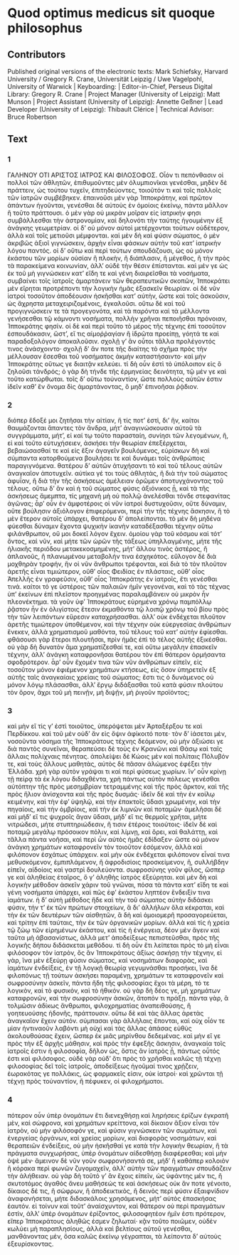 # Quod optimus medicus sit quoque philosophus  

## Contributors  
Published original versions of the electronic texts: Mark Schiefsky, Harvard University / Gregory R. Crane, Universität Leipzig / Uwe Vagelpohl, University of Warwick | Keyboarding:  | Editor-in-Chief, Perseus Digital Library: Gregory R. Crane | Project Manager (University of Leipzig): Matt Munson | Project Assistant (University of Leipzig): Annette Geßner | Lead Developer (University of Leipzig): Thibault Clérice | Technical Advisor: Bruce Robertson  

## Text  
### 1  
ΓΑΛΗΝΟΥ ΟΤΙ ΑΡΙΣΤΟΣ ΙΑΤΡΟΣ ΚΑΙ ΦΙΛΟΣΟΦΟΣ. Οἷόν τι πεπόνθασιν οἱ πολλοὶ τῶν ἀθλητῶν, ἐπιθυμοῦντες μὲν ὀλυμπιονῖκαι γενέσθαι, μηδὲν δὲ πράττειν, ὡς τούτου τυχεῖν, ἐπιτηδεύοντες, τοιοῦτόν τι καὶ τοῖς πολλοῖς τῶν ἰατρῶν συμβέβηκεν. ἐπαινοῦσι μὲν γὰρ Ἱπποκράτην, καὶ πρῶτον ἁπάντων ἡγοῦνται, γενέσθαι δὲ αὐτοὺς ἐν ὁμοίοις ἐκείνῳ, πάντα μᾶλλον ἢ τοῦτο πράττουσι. ὁ μὲν γὰρ οὐ μικρὰν μοῖραν εἰς ἰατρικήν φησι συμβάλλεσθαι τὴν ἀστρονομίαν, καὶ δηλονότι τὴν ταύτης ἡγουμένην ἐξ ἀνάγκης γεωμετρίαν. οἱ δ’ οὐ μόνον αὐτοὶ μετέρχονται τούτων οὐδέτερον, ἀλλὰ καὶ τοῖς μετιοῦσι μέμφονται. καὶ μὲν δὴ καὶ φύσιν σώματος, ὁ μὲν ἀκριβῶς ἀξιοῖ γιγνώσκειν, ἀρχὴν εἶναι φάσκων αὐτὴν τοῦ κατ’ ἰατρικὴν λόγου παντός. οἱ δ’ οὕτω καὶ περὶ τούτων σπουδάζουσι, ὡς οὐ μόνον ἑκάστου τῶν μορίων οὐσίαν ἢ πλοκὴν, ἢ διάπλασιν, ἢ μέγεθος, ἢ τὴν πρὸς τὰ παρακείμενα κοινωνίαν, ἀλλ’ οὐδὲ τὴν θέσιν ἐπίστανται. καὶ μέν γε ὡς ἐκ τοῦ μὴ γιγνώσκειν κατ’ εἴδη τε καὶ γένη διαιρεῖσθαι τὰ νοσήματα, συμβαίνει τοῖς ἰατροῖς ἁμαρτάνειν τῶν θεραπευτικῶν σκοπῶν, Ἱπποκράτει μὲν εἴρηται προτρέποντι τὴν λογικὴν ἡμᾶς ἐξασκεῖν θεωρίαν. οἱ δὲ νῦν ἰατροὶ τοσοῦτον ἀποδέουσιν ἠσκῆσθαι κατ’ αὐτὴν, ὥστε καὶ τοῖς ἀσκοῦσιν, ὡς ἄχρηστα μεταχειριζομένοις, ἐγκαλοῦσι. οὕτω δὲ καὶ τοῦ προγιγνώσκειν τε τὰ προγεγονότα, καὶ τὰ παρόντα καὶ τὰ μέλλοντα γενήσεσθαι τῷ κάμνοντι νοσήματα, πολλὴν χρῆναι πεποιῆσθαι πρόνοιαν, Ἱπποκράτης φησίν. οἱ δὲ καὶ περὶ τοῦτο τὸ μέρος τῆς τέχνης ἐπὶ τοσοῦτον ἐσπουδάκασιν, ὥστ’, εἴ τις αἱμοῤῥαγίαν ἢ ἱδρῶτα προείπῃ, γόητά τε καὶ παραδοξολόγον ἀποκαλοῦσιν. σχολῇ γ’ ἂν οὗτοι τἄλλα προλέγοντός τινος ἀνάσχοιντο· σχολῇ δ’ ἄν ποτε τῆς διαίτης τὸ σχῆμα πρὸς τὴν μέλλουσαν ἔσεσθαι τοῦ νοσήματος ἀκμὴν καταστήσαιντο· καὶ μὴν Ἱπποκράτης οὕτως γε διαιτᾷν κελεύει. τί δὴ οὖν ἐστὶ τὸ ὑπόλοιπον εἰς ὃ ζηλοῦσι τἀνδρός; ὁ γὰρ δὴ τήνδε τῆς ἑρμηνείας δεινότητα, τῷ μέν γε καὶ τοῦτο κατώρθωται. τοῖς δ’ οὕτω τοὐναντίον, ὥστε πολλοὺς αὐτῶν ἐστιν ἰδεῖν καθ’ ἓν ὄνομα δὶς ἁμαρτάνοντας, ὃ μηδ’ ἐπινοῆσαι ῥᾴδιον.  
### 2  
διόπερ ἔδοξέ μοι ζητῆσαι τὴν αἰτίαν, ἥ τίς ποτ’ ἐστὶ, δι’ ἣν, καίτοι θαυμάζονται ἅπαντες τὸν ἄνδρα, μήτ’ ἀναγινώσκουσιν αὐτοῦ τὰ συγγράμματα, μήτ’, εἰ καί τῳ τοῦτο παρασταίη, συνίησι τῶν λεγομένων, ἢ, εἰ καὶ τοῦτο εὐτυχήσειεν, ἀσκήσει τὴν θεωρίαν ἐπεξέρχεται, βεβαιώσασθαί τε καὶ εἰς ἕξιν ἀγαγεῖν βουλόμενος, εὑρίσκων δὴ καὶ σύμπαντα κατορθούμενα βουλήσει τε καὶ δυνάμει τοῖς ἀνθρώποις παραγιγνόμενα. θατέρου δ’ αὐτῶν ἀτυχήσαντι τὸ καὶ τοῦ τέλους αὐτῶν ἀναγκαῖον ἀποτυχεῖν. αὐτίκα γέ τοι τοὺς ἀθλητὰς, ἢ διὰ τὴν τοῦ σώματος ἀφυΐαν, ἢ διὰ τὴν τῆς ἀσκήσεως ἀμέλειαν ὁρῶμεν ἀποτυγχάνοντας τοῦ τέλους. οὕτω δ’ ἂν καὶ ἡ τοῦ σώματος φύσις ἀξιόνικος ᾖ, καὶ τὰ τῆς ἀσκήσεως ἄμεμπτα, τίς μηχανὴ μὴ οὐ πολλῷ ἀνελέσθαι τόνδε στεφανίτας ἀγῶνας; ἆρ’ οὖν ἐν ἀμφοτέροις οἱ νῦν ἰατροὶ δυστυχοῦσιν, οὔτε δύναμιν, οὔτε βούλησιν ἀξιόλογον ἐπιφερόμενοι, περὶ τὴν τῆς τέχνης ἄσκησιν, ἢ τὸ μὲν ἕτερον αὐτοῖς ὑπάρχει, θατέρου δ’ ἀπολείπονται. τὸ μὲν δὴ μηδένα φύεσθαι δύναμιν ἔχοντα ψυχικὴν ἱκανὴν καταδέξασθαι τέχνην οὕτω φιλάνθρωπον, οὔ μοι δοκεῖ λόγον ἔχειν. ὁμοίου γὰρ τοῦ κόσμου καὶ τότ’ ὄντος, καὶ νῦν, καὶ μήτε τῶν ὡρῶν τῆς τάξεως ὑπηλλαγμένης, μήτε τῆς ἡλιακῆς περιόδου μετακεκοσμημένης, μήτ’ ἄλλου τινὸς ἀστέρος, ἢ ἀπλανοῦς, ἢ πλανωμένου μεταβολήν τινα ἐσχηκότος. εὔλογον δὲ διὰ μοχθηρὰν τροφήν, ἣν οἱ νῦν ἄνθρωποι τρέφονται, καὶ διὰ τὸ τὸν πλοῦτον ἀρετῆς εἶναι τιμιώτερον, οὔθ’ οἶος Φειδίας ἐν πλάσταις, οὔθ’ οἶος Ἀπελλῆς ἐν γραφεῦσιν, οὔθ’ οἶος Ἱπποκράτης ἐν ἰατροῖς, ἔτι γενέσθαι τινά. καίτοι τό γε ὑστέροις τῶν παλαιῶν ἡμῖν γεγονέναι, καὶ τὸ τὰς τέχνας ὑπ’ ἐκείνων ἐπὶ πλεῖστον προηγμένας παραλαμβάνειν οὐ μικρὸν ἦν πλεονέκτημα. τὰ γοῦν ὑφ’ Ἱπποκράτους εὑρημένα χρόνῳ παμπόλλῳ ῥᾷστον ἦν ἐν ὀλιγίστοις ἔτεσιν ἐκμαθόντα τῷ λοιπῷ χρόνῳ τοῦ βίου πρὸς τὴν τῶν λειπόντων εὕρεσιν καταχρήσασθαι. ἀλλ’ οὐκ ἐνδέχεται πλοῦτον ἀρετῆς τιμιώτερον ὑποθέμενον, καὶ τὴν τέχνην οὐκ εὐεργεσίας ἀνθρώπων ἕνεκεν, ἀλλὰ χρηματισμοῦ μαθόντα, τοῦ τέλους τοῦ κατ’ αὐτὴν ἐφίεσθαι. φθάσουσι γὰρ ἕτεροι πλουτῆσαι, πρὶν ἡμᾶς ἐπὶ τὸ τέλος αὐτῆς ἐξικέσθαι. οὐ γὰρ δὴ δυνατὸν ἅμα χρηματίζεσθαί τε, καὶ οὕτω μεγάλην ἐπασκεῖν τέχνην, ἀλλ’ ἀνάγκη καταφρονῆσαι θατέρου τὸν ἐπὶ θάτερον ὁρμήσαντα σφοδρότερον. ἆρ’ οὖν ἔχομέν τινα τῶν νῦν ἀνθρώπων εἰπεῖν, εἰς τοσοῦτον μόνον ἐφιέμενον χρημάτων κτήσεως, εἰς ὅσον ὑπηρετεῖν ἐξ αὐτῆς ταῖς ἀναγκαίαις χρείαις τοῦ σώματος; ἔστι τις ὁ δυνάμενος οὐ μόνον λόγῳ πλάσασθαι, ἀλλ’ ἔργῳ διδάξασθαι τοῦ κατὰ φύσιν πλούτου τὸν ὅρον, ἄχρι τοῦ μὴ πεινῇν, μὴ διψῇν, μὴ ῥιγοῦν προϊόντος;  
### 3  
καὶ μὴν εἴ τίς γ’ ἐστὶ τοιοῦτος, ὑπερόψεται μὲν Ἀρταξέρξου τε καὶ Περδίκκου. καὶ τοῦ μὲν οὐδ’ ἄν εἰς ὄψιν ἀφίκοιτό ποτε· τὸν δ’ ἰάσεται μὲν, νοσοῦντα νόσημα τῆς Ἱπποκράτους τέχνης δεόμενον, οὐ μὴν ἀξιώσει γε διὰ παντὸς συνεῖναι, θεραπεύσει δὲ τοὺς ἐν Κρανῶνι καὶ Θάσῳ καὶ ταῖς ἄλλαις πολίχναις πένητας. ἀπολείψει δὲ Κώοις μὲν καὶ πολίταις Πόλυβόν τε, καὶ τοὺς ἄλλους μαθητὰς, αὐτὸς δὲ πᾶσαν ἀλώμενος ἐφέξει τὴν Ἑλλάδα. χρὴ γὰρ αὐτὸν γράψαι τι καὶ περὶ φύσεως χωρίων. ἵν’ οὖν κρίνῃ τῇ πείρᾳ τὰ ἐκ λόγου διδαχθέντα, χρὴ πάντως αὐτὸν πόλεως γενέσθαι αὐτόπτην τῆς πρὸς μεσημβρίαν τετραμμένης καὶ τῆς πρὸς ἄρκτον, καὶ τῆς πρὸς ἥλιον ἀνίσχοντα καὶ τῆς πρὸς δυσμάς· ἰδεῖν δὲ καὶ τὴν ἐν κοίλῳ κειμένην, καὶ τὴν ἐφ’ ὑψηλῷ, καὶ τὴν ἐπακτοῖς ὕδασι χρωμένην, καὶ τὴν πηγαίοις, καὶ τὴν ὀμβρίοις, καὶ τὴν ἐκ λιμνῶν καὶ ποταμῶν· ἀμελῆσαι δὲ καὶ μήδ’ εἴ τις ψυχροῖς ἄγαν ὕδασι, μήδ’ εἴ τις θερμοῖς χρῆται, μήτε νιτρώδεσι, μήτε στυπτηριώδεσιν, ἤ τισιν ἑτέροις τοιούτοις· ἰδεῖν δὲ καὶ ποταμῷ μεγάλῳ πρόσοικον πόλιν, καὶ λίμνῃ, καὶ ὄρει, καὶ θαλάττῃ, καὶ τἄλλα πάντα νοῆσαι, καὶ περὶ ὧν αὐτὸς ἡμᾶς ἐδίδαξεν· ὥστε οὐ μόνον ἀνάγκη χρημάτων καταφρονεῖν τὸν τοιοῦτον ἐσόμενον, ἀλλὰ καὶ φιλόπονον ἐσχάτως ὑπάρχειν. καὶ μὴν οὐκ ἐνδέχεται φιλόπονον εἶναί τινα μεθυσκόμενον, ἐμπιπλάμενον, ἢ ἀφροδισίοις προσκείμενον, ἢ, συλλήβδην εἰπεῖν, αἰδοίοις καὶ γαστρὶ δουλεύοντα. σωφροσύνης γοῦν φίλος, ὥσπερ γε καὶ ἀληθείας ἑταῖρος, ὅ γ’ ἀληθὴς ἰατρὸς ἐξεύρηται. καὶ μὲν δὴ καὶ λογικὴν μέθοδον ἀσκεῖν χάριν τοῦ γνῶναι, πόσα τὰ πάντα κατ’ εἴδη τε καὶ γένη νοσήματα ὑπάρχει, καὶ πῶς ἐφ’ ἑκάστου ληπτέον ἔνδειξίν τινα ἰαμάτων. ἡ δ’ αὐτὴ μέθοδος ἥδε καὶ τὴν τοῦ σώματος αὐτὴν διδάσκει φύσιν, τήν τ’ ἐκ τῶν πρώτων στοιχείων, ἃ δι’ ἀλλήλων ὅλα κέκραται, καὶ τὴν ἐκ τῶν δευτέρων τῶν αἰσθητῶν, ἃ δὴ καὶ ὁμοιομερῆ προσαγορεύεται, καὶ τρίτην ἐπὶ ταύταις, τὴν ἐκ τῶν ὀργανικῶν μορίων. ἀλλὰ καὶ τίς ἡ χρεία τῷ ζώῳ τῶν εἰρημένων ἑκάστου, καὶ τίς ἡ ἐνέργεια, δέον μὲν ἄγειν καὶ ταῦτα μὴ ἀβασανίστως, ἀλλὰ μετ’ ἀποδείξεως πεπιστεῦσθαι, πρὸς τῆς λογικῆς δήπου διδάσκεται μεθόδου. τί δὴ οὖν ἔτι λείπεται πρὸς τὸ μὴ εἶναι φιλόσοφον τὸν ἰατρὸν, ὃς ἂν Ἱπποκράτους ἀξίως ἀσκήσῃ τὴν τέχνην, εἰ γὰρ, ἵνα μὲν ἐξεύρῃ φύσιν σώματος, καὶ νοσημάτων διαφορὰς, καὶ ἰαμάτων ἐνδείξεις, ἐν τῇ λογικῇ θεωρίᾳ γεγυμνάσθαι προσήκει, ἵνα δὲ φιλοπόνως τῇ τούτων ἀσκήσει παραμένῃ, χρημάτων τε καταφρονεῖν καὶ σωφροσύνην ἀσκεῖν, πάντα ἤδη τῆς φιλοσοφίας ἔχοι τὰ μέρη, τό τε λογικὸν, καὶ τὸ φυσικὸν, καὶ τὸ ἠθικόν. οὐ γὰρ δὴ δέος γε, μὴ χρημάτων καταφρονῶν, καὶ τὴν σωφροσύνην ἀσκῶν, ἄτοπόν τι πράξῃ. πάντα γὰρ, ἃ τολμῶσιν ἀδίκως ἄνθρωποι, φιλοχρηματίας ἀναπειθούσης, ἢ γοητευούσης ἡδονῆς, πράττουσιν. οὕτω δὲ καὶ τὰς ἄλλας ἀρετὰς ἀναγκαῖον ἔχειν αὐτόν. σύμπασαι γὰρ ἀλλήλαις ἕπονται, καὶ οὐχ οἶόν τε μίαν ἡντιναοῦν λαβόντι μὴ οὐχὶ καὶ τὰς ἄλλας ἁπάσας εὐθὺς ἀκολουθούσας ἔχειν, ὥσπερ ἐκ μιᾶς μηρίνθου δεδεμένας. καὶ μὴν εἴ γε πρὸς τὴν ἐξ ἀρχῆς μάθησιν, καὶ πρὸς τὴν ἐφεξῆς ἄσκησιν, ἀναγκαία τοῖς ἰατροῖς ἐστιν ἡ φιλοσοφία, δῆλον ὡς, ὅστις ἂν ἰατρὸς ᾖ, πάντως οὗτός ἐστι καὶ φιλόσοφος. οὐδὲ γὰρ οὐδ’ ὅτι πρὸς τὸ χρῆσθαι καλῶς τῇ τέχνῃ φιλοσοφίας δεῖ τοῖς ἰατροῖς, ἀποδείξεως ἡγοῦμαί τινος χρῄζειν, ἑωρακότας γε πολλάκις, ὡς φαρμακεῖς εἰσιν, οὐκ ἰατροί· καὶ χρῶνται τῇ τέχνῃ πρὸς τοὐναντίον, ἢ πέφυκεν, οἱ φιλοχρήματοι.  
### 4  
πότερον οὖν ὑπὲρ ὀνομάτων ἔτι διενεχθήσῃ καὶ ληρήσεις ἐρίζων ἐγκρατῆ μὲν, καὶ σώφρονα, καὶ χρημάτων κρείττονα, καὶ δίκαιον ἄξιον εἶναι τὸν ἰατρὸν, οὐ μὴν φιλόσοφόν γε, καὶ φύσιν γιγνώσκειν τῶν σωμάτων, καὶ ἐνεργείας ὀργάνων, καὶ χρείας μορίων, καὶ διαφορὰς νοσημάτων, καὶ θεραπειῶν ἐνδείξεις, οὐ μὴν ἠσκῆσθαί γε κατὰ τὴν λογικὴν θεωρίαν, ἢ τὰ πράγματα συγχωρήσας, ὑπὲρ ὀνομάτων αἰδεσθήσῃ διαφέρεσθαι; καὶ μὴν ὀψὲ μέν· ἄμεινον δὲ νῦν γοῦν σωφρονήσαντά σε, μήδ’ ἢ καθάπερ κολοιὸν ἢ κόρακα περὶ φωνῶν ζυγομαχεῖν, ἀλλ’ αὐτὴν τῶν πραγμάτων σπουδάζειν τὴν ἀλήθειαν. οὐ γὰρ δὴ τοῦτό γ’ ἂν ἔχοις εἰπεῖν, ὡς ὑφάντης μέν τις, ἢ σκυτοτόμος ἀγαθὸς ἄνευ μαθήσεώς τε καὶ ἀσκήσεως οὐκ ἄν ποτε γένοιτο, δίκαιος δέ τις, ἢ σώφρων, ἢ ἀποδεικτικὸς, ἢ δεινὸς περὶ φύσιν ἐξαιφνίδιον ἀναφανήσεται, μήτε διδασκάλοις χρησάμενος, μήτ’ αὐτὸς ἐπασκήσας ἑαυτόν. εἰ τοίνυν καὶ τοῦτ’ ἀναίσχυντον, καὶ θάτερον οὐ περὶ πραγμάτων ἐστὶν, ἀλλ’ ὑπὲρ ὀνομάτων ἐρίζοντος, φιλοσοφητέον ἡμῖν ἐστι πρότερον, εἴπερ Ἱπποκράτους ἀληθῶς ἐσμεν ζηλωταί· κᾂν τοῦτο ποιῶμεν, οὐδὲν κωλύει μὴ παραπλησίους, ἀλλὰ καὶ βελτίους αὐτοῦ γενέσθαι, μανθάνοντας μὲν, ὅσα καλῶς ἐκείνῳ γέγραπται, τὰ λείποντα δ’ αὐτοὺς ἐξευρίσκοντας.  
